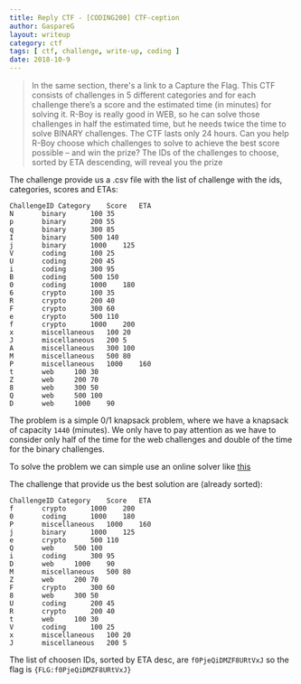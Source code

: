 ```yaml
---
title: Reply CTF - [CODING200] CTF-ception
author: GaspareG
layout: writeup
category: ctf
tags: [ ctf, challenge, write-up, coding ]
date: 2018-10-9 
---
```


> In the same section, there's a link to a Capture the Flag. This CTF consists of challenges in 5 different categories and for each challenge there’s a score and the estimated time (in minutes) for solving it.
> R-Boy is really good in WEB, so he can solve those challenges in half the estimated time, but he needs twice the time to solve BINARY challenges.
> The CTF lasts only 24 hours. Can you help R-Boy choose which challenges to solve to achieve the best score possible – and win the prize?
> The IDs of the challenges to choose, sorted by ETA descending, will reveal you the prize

The challenge provide us a .csv file with the list of challenge with the ids, categories, scores and ETAs:

```
ChallengeID	Category	Score	ETA
N		binary		100	35
p		binary		200	55
q		binary		300	85
I		binary		500	140
j		binary		1000	125
V		coding		100	25
U		coding		200	45
i		coding		300	95
B		coding		500	150
0		coding		1000	180
6		crypto		100	35
R		crypto		200	40
F		crypto		300	60
e		crypto		500	110
f		crypto		1000	200
x		miscellaneous	100	20
J		miscellaneous	200	5
A		miscellaneous	300	100
M		miscellaneous	500	80
P		miscellaneous	1000	160
t		web		100	30
Z		web		200	70
8		web		300	50
Q		web		500	100
D		web		1000	90
```

The problem is a simple 0/1 knapsack problem, where we have a knapsack of capacity `1440` (minutes).
We only have to pay attention as we have to consider only half of the time for the web challenges and double of the time for the binary challenges.

To solve the problem we can simple use an online solver like [this](http://karaffeltut.com/NEWKaraffeltutCom/Knapsack/knapsack.html])

The challenge that provide us the best solution are (already sorted):

```
ChallengeID	Category	Score	ETA
f		crypto		1000	200	
0		coding		1000	180
P		miscellaneous	1000	160
j		binary		1000	125
e		crypto		500	110
Q		web		500	100
i		coding		300	95
D		web		1000	90
M		miscellaneous	500	80
Z		web		200	70
F		crypto		300	60
8		web		300	50
U		coding		200	45
R		crypto		200	40
t		web		100	30
V		coding		100	25
x		miscellaneous	100	20
J		miscellaneous	200	5
```

The list of choosen IDs, sorted by ETA desc, are `f0PjeQiDMZF8URtVxJ` so the flag is `{FLG:f0PjeQiDMZF8URtVxJ}`
